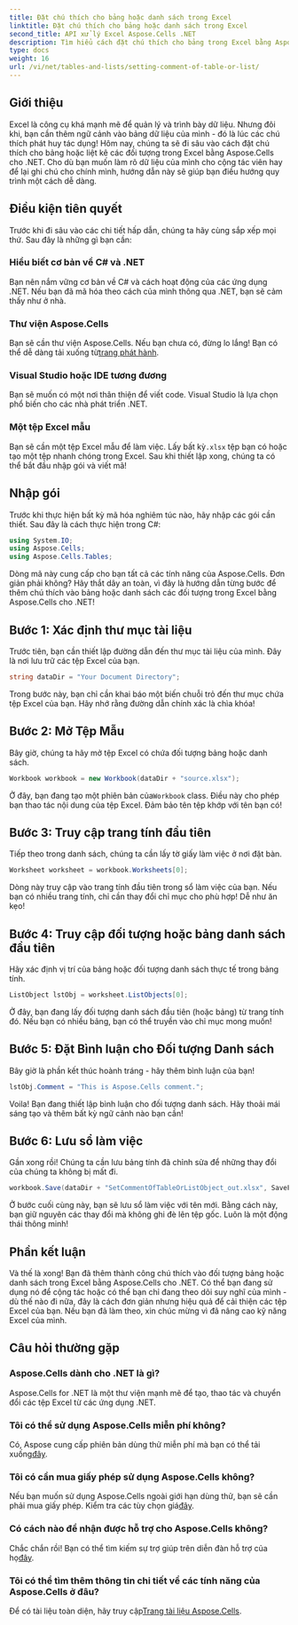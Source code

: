 ```yaml
---
title: Đặt chú thích cho bảng hoặc danh sách trong Excel
linktitle: Đặt chú thích cho bảng hoặc danh sách trong Excel
second_title: API xử lý Excel Aspose.Cells .NET
description: Tìm hiểu cách đặt chú thích cho bảng trong Excel bằng Aspose.Cells cho .NET với hướng dẫn từng bước dễ dàng của chúng tôi.
type: docs
weight: 16
url: /vi/net/tables-and-lists/setting-comment-of-table-or-list/
---
```

## Giới thiệu
Excel là công cụ khá mạnh mẽ để quản lý và trình bày dữ liệu. Nhưng đôi khi, bạn cần thêm ngữ cảnh vào bảng dữ liệu của mình - đó là lúc các chú thích phát huy tác dụng! Hôm nay, chúng ta sẽ đi sâu vào cách đặt chú thích cho bảng hoặc liệt kê các đối tượng trong Excel bằng Aspose.Cells cho .NET. Cho dù bạn muốn làm rõ dữ liệu của mình cho cộng tác viên hay để lại ghi chú cho chính mình, hướng dẫn này sẽ giúp bạn điều hướng quy trình một cách dễ dàng.
## Điều kiện tiên quyết
Trước khi đi sâu vào các chi tiết hấp dẫn, chúng ta hãy cùng sắp xếp mọi thứ. Sau đây là những gì bạn cần:
### Hiểu biết cơ bản về C# và .NET
Bạn nên nắm vững cơ bản về C# và cách hoạt động của các ứng dụng .NET. Nếu bạn đã mã hóa theo cách của mình thông qua .NET, bạn sẽ cảm thấy như ở nhà.
### Thư viện Aspose.Cells
 Bạn sẽ cần thư viện Aspose.Cells. Nếu bạn chưa có, đừng lo lắng! Bạn có thể dễ dàng tải xuống từ[trang phát hành](https://releases.aspose.com/cells/net/).
### Visual Studio hoặc IDE tương đương
Bạn sẽ muốn có một nơi thân thiện để viết code. Visual Studio là lựa chọn phổ biến cho các nhà phát triển .NET.
### Một tệp Excel mẫu
 Bạn sẽ cần một tệp Excel mẫu để làm việc. Lấy bất kỳ`.xlsx` tệp bạn có hoặc tạo một tệp nhanh chóng trong Excel.
Sau khi thiết lập xong, chúng ta có thể bắt đầu nhập gói và viết mã!
## Nhập gói
Trước khi thực hiện bất kỳ mã hóa nghiêm túc nào, hãy nhập các gói cần thiết. Sau đây là cách thực hiện trong C#:
```csharp
using System.IO;
using Aspose.Cells;
using Aspose.Cells.Tables;
```
Dòng mã này cung cấp cho bạn tất cả các tính năng của Aspose.Cells. Đơn giản phải không?
Hãy thắt dây an toàn, vì đây là hướng dẫn từng bước để thêm chú thích vào bảng hoặc danh sách các đối tượng trong Excel bằng Aspose.Cells cho .NET!
## Bước 1: Xác định thư mục tài liệu
Trước tiên, bạn cần thiết lập đường dẫn đến thư mục tài liệu của mình. Đây là nơi lưu trữ các tệp Excel của bạn.
```csharp
string dataDir = "Your Document Directory";
```
Trong bước này, bạn chỉ cần khai báo một biến chuỗi trỏ đến thư mục chứa tệp Excel của bạn. Hãy nhớ rằng đường dẫn chính xác là chìa khóa!
## Bước 2: Mở Tệp Mẫu
Bây giờ, chúng ta hãy mở tệp Excel có chứa đối tượng bảng hoặc danh sách.
```csharp
Workbook workbook = new Workbook(dataDir + "source.xlsx");
```
 Ở đây, bạn đang tạo một phiên bản của`Workbook` class. Điều này cho phép bạn thao tác nội dung của tệp Excel. Đảm bảo tên tệp khớp với tên bạn có!
## Bước 3: Truy cập trang tính đầu tiên
Tiếp theo trong danh sách, chúng ta cần lấy tờ giấy làm việc ở nơi đặt bàn.
```csharp
Worksheet worksheet = workbook.Worksheets[0];
```
Dòng này truy cập vào trang tính đầu tiên trong sổ làm việc của bạn. Nếu bạn có nhiều trang tính, chỉ cần thay đổi chỉ mục cho phù hợp! Dễ như ăn kẹo!
## Bước 4: Truy cập đối tượng hoặc bảng danh sách đầu tiên
Hãy xác định vị trí của bảng hoặc đối tượng danh sách thực tế trong bảng tính.
```csharp
ListObject lstObj = worksheet.ListObjects[0];
```
Ở đây, bạn đang lấy đối tượng danh sách đầu tiên (hoặc bảng) từ trang tính đó. Nếu bạn có nhiều bảng, bạn có thể truyền vào chỉ mục mong muốn!
## Bước 5: Đặt Bình luận cho Đối tượng Danh sách
Bây giờ là phần kết thúc hoành tráng - hãy thêm bình luận của bạn!
```csharp
lstObj.Comment = "This is Aspose.Cells comment.";
```
Voila! Bạn đang thiết lập bình luận cho đối tượng danh sách. Hãy thoải mái sáng tạo và thêm bất kỳ ngữ cảnh nào bạn cần!
## Bước 6: Lưu sổ làm việc
Gần xong rồi! Chúng ta cần lưu bảng tính đã chỉnh sửa để những thay đổi của chúng ta không bị mất đi.
```csharp
workbook.Save(dataDir + "SetCommentOfTableOrListObject_out.xlsx", SaveFormat.Xlsx);
```
Ở bước cuối cùng này, bạn sẽ lưu sổ làm việc với tên mới. Bằng cách này, bạn giữ nguyên các thay đổi mà không ghi đè lên tệp gốc. Luôn là một động thái thông minh!
## Phần kết luận
Và thế là xong! Bạn đã thêm thành công chú thích vào đối tượng bảng hoặc danh sách trong Excel bằng Aspose.Cells cho .NET. Có thể bạn đang sử dụng nó để cộng tác hoặc có thể bạn chỉ đang theo dõi suy nghĩ của mình - dù thế nào đi nữa, đây là cách đơn giản nhưng hiệu quả để cải thiện các tệp Excel của bạn. Nếu bạn đã làm theo, xin chúc mừng vì đã nâng cao kỹ năng Excel của mình.
## Câu hỏi thường gặp
### Aspose.Cells dành cho .NET là gì?  
Aspose.Cells for .NET là một thư viện mạnh mẽ để tạo, thao tác và chuyển đổi các tệp Excel từ các ứng dụng .NET.
### Tôi có thể sử dụng Aspose.Cells miễn phí không?  
 Có, Aspose cung cấp phiên bản dùng thử miễn phí mà bạn có thể tải xuống[đây](https://releases.aspose.com/).
### Tôi có cần mua giấy phép sử dụng Aspose.Cells không?  
 Nếu bạn muốn sử dụng Aspose.Cells ngoài giới hạn dùng thử, bạn sẽ cần phải mua giấy phép. Kiểm tra các tùy chọn giá[đây](https://purchase.aspose.com/buy).
### Có cách nào để nhận được hỗ trợ cho Aspose.Cells không?  
Chắc chắn rồi! Bạn có thể tìm kiếm sự trợ giúp trên diễn đàn hỗ trợ của họ[đây](https://forum.aspose.com/c/cells/9).
### Tôi có thể tìm thêm thông tin chi tiết về các tính năng của Aspose.Cells ở đâu?  
 Để có tài liệu toàn diện, hãy truy cập[Trang tài liệu Aspose.Cells](https://reference.aspose.com/cells/net/).
